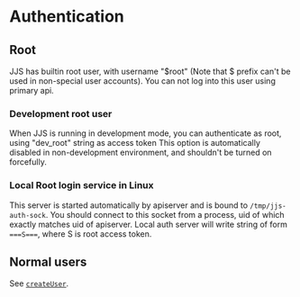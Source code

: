# Authentication
## Root
JJS has builtin root user, with username "$root" (Note that $ prefix can't be used in non-special user accounts).
You can not log into this user using primary api.
### Development root user
When JJS is running in development mode, you can authenticate as root, using "dev_root" string as access token
This option is automatically disabled in non-development environment, and shouldn't be turned on forcefully.
### Local Root login service in Linux
This server is started automatically by apiserver and is bound to `/tmp/jjs-auth-sock`.
You should connect to this socket from a process, uid of which exactly matches uid of apiserver.
Local auth server will write string of form `===S===`, where S is root access token.
## Normal users
See [`createUser`](https://mikailbag.github.io/jjs/api/mutation.doc.html).